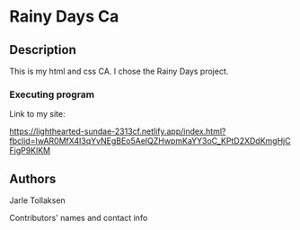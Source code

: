 # Rainy Days Ca

## Description

This is my html and css CA. I chose the Rainy Days project.



### Executing program

Link to my site:

https://lighthearted-sundae-2313cf.netlify.app/index.html?fbclid=IwAR0MfX4I3qYvNEgBEo5AeIQZHwpmKaYY3oC_KPtD2XDdKmgHjCFigP9KlKM


## Authors

Jarle Tollaksen

Contributors' names and contact info